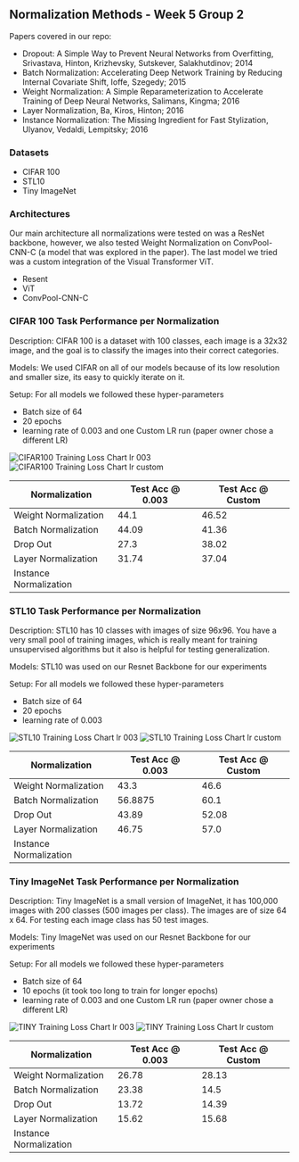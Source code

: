 Normalization Methods - Week 5 Group 2
-

Papers covered in our repo:

- Dropout: A Simple Way to Prevent Neural Networks from Overfitting, Srivastava, Hinton, Krizhevsky, Sutskever, Salakhutdinov; 2014	
- Batch Normalization: Accelerating Deep Network Training by Reducing Internal Covariate Shift, Ioffe, Szegedy; 2015	
- Weight Normalization: A Simple Reparameterization to Accelerate Training of Deep Neural Networks, Salimans, Kingma; 2016	
- Layer Normalization, Ba, Kiros, Hinton; 2016	
- Instance Normalization: The Missing Ingredient for Fast Stylization, Ulyanov, Vedaldi, Lempitsky; 2016	

### Datasets

- CIFAR 100
- STL10
- Tiny ImageNet

### Architectures


Our main architecture all normalizations were tested on was a ResNet backbone, however, we also
tested Weight Normalization on ConvPool-CNN-C (a model that was explored in the paper). The last
model we tried was a custom integration of the Visual Transformer ViT.

- Resent
- ViT
- ConvPool-CNN-C

### CIFAR 100 Task Performance per Normalization

Description:
    CIFAR 100 is a dataset with 100 classes, each image is a 32x32 image, and the goal is to classify 
    the images into their correct categories.

Models:
    We used CIFAR on all of our models because of its low resolution and smaller size, its easy to quickly
iterate on it.

Setup:
    For all models we followed these hyper-parameters

- Batch size of 64
- 20 epochs
- learning rate of 0.003 and one Custom LR run (paper owner chose a different LR)
    

![CIFAR100 Training Loss Chart lr 003](./images/CIFAR100-Loss-vs-Epoch-003-Training.png)
![CIFAR100 Training Loss Chart lr custom](./images/CIFAR100-Loss-vs-Epoch-custom-Training.png)

| Normalization | Test Acc @ 0.003 | Test Acc @ Custom |
| --- | --- | --- |
| Weight Normalization | 44.1 | 46.52 |
| Batch Normalization | 44.09 | 41.36 |
| Drop Out | 27.3 | 38.02 |
| Layer Normalization | 31.74 | 37.04 |
| Instance Normalization | | |

### STL10 Task Performance per Normalization

Description:
    STL10 has 10 classes with images of size 96x96.  You have a very small pool of training images, which
is really meant for training unsupervised algorithms but it also is helpful for testing generalization.

Models:
    STL10 was used on our Resnet Backbone for our experiments

Setup:
    For all models we followed these hyper-parameters

- Batch size of 64
- 20 epochs
- learning rate of 0.003

![STL10 Training Loss Chart lr 003](./images/STL10-Loss-vs-Epoch-003-Training.png)
![STL10 Training Loss Chart lr custom](./images/STL10-Loss-vs-Epoch-custom-Training.png)

| Normalization | Test Acc @ 0.003 | Test Acc @ Custom |
| --- | --- | --- |
| Weight Normalization | 43.3 | 46.6 |
| Batch Normalization | 56.8875 | 60.1 |
| Drop Out | 43.89 | 52.08 |
| Layer Normalization | 46.75 | 57.0 |
| Instance Normalization | | |

### Tiny ImageNet Task Performance per Normalization

Description:
    Tiny ImageNet is a small version of ImageNet, it has 100,000 images with 200 classes (500 images per class).
The images are of size 64 x 64.  For testing each image class has 50 test images.

Models:
    Tiny ImageNet was used on our Resnet Backbone for our experiments

Setup:
    For all models we followed these hyper-parameters

- Batch size of 64
- 10 epochs (it took too long to train for longer epochs)
- learning rate of 0.003 and one Custom LR run (paper owner chose a different LR)

![TINY Training Loss Chart lr 003](./images/TINY-Loss-vs-Epoch-003-Training.png)
![TINY Training Loss Chart lr custom](./images/TINY-Loss-vs-Epoch-custom-Training.png)

| Normalization | Test Acc @ 0.003 | Test Acc @ Custom |
| --- | --- | --- |
| Weight Normalization | 26.78 | 28.13 |
| Batch Normalization | 23.38 | 14.5 |
| Drop Out | 13.72 | 14.39 |
| Layer Normalization | 15.62 | 15.68 |
| Instance Normalization | | |




